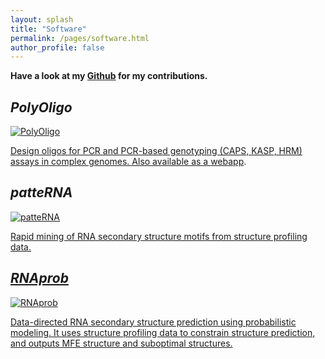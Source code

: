 ```yaml
---
layout: splash
title: "Software"
permalink: /pages/software.html
author_profile: false
---
```


**Have a look at my [<i class="fab fa-github" aria-hidden="true"></i> Github](https://github.com/MirkoLedda) for my <i class="fa fa-code" aria-hidden="true"></i> contributions.**

## *PolyOligo* ##
<a href="https://github.com/MirkoLedda/polyoligo">
  <img src="{{ site.url }}{{ site.baseurl }}/assets/images/software/PolyOligo.png" alt="PolyOligo">
  
Design oligos for PCR and PCR-based genotyping (CAPS, KASP, HRM) assays in complex genomes. Also available as a [webapp](http://ec2-52-52-41-39.us-west-1.compute.amazonaws.com/).

## *patteRNA*
<a href="https://github.com/AviranLab/patteRNA">
  <img src="{{ site.url }}{{ site.baseurl }}/assets/images/software/patteRNA.png" alt="patteRNA">

Rapid mining of RNA secondary structure motifs from structure profiling data.

## *RNAprob*
<a href="https://github.com/AviranLab/RNAprob">
  <img src="{{ site.url }}{{ site.baseurl }}/assets/images/software/RNAprob.png" alt="RNAprob">

Data-directed RNA secondary structure prediction using probabilistic modeling. It uses structure profiling data to constrain structure prediction, and outputs MFE structure and suboptimal structures.
